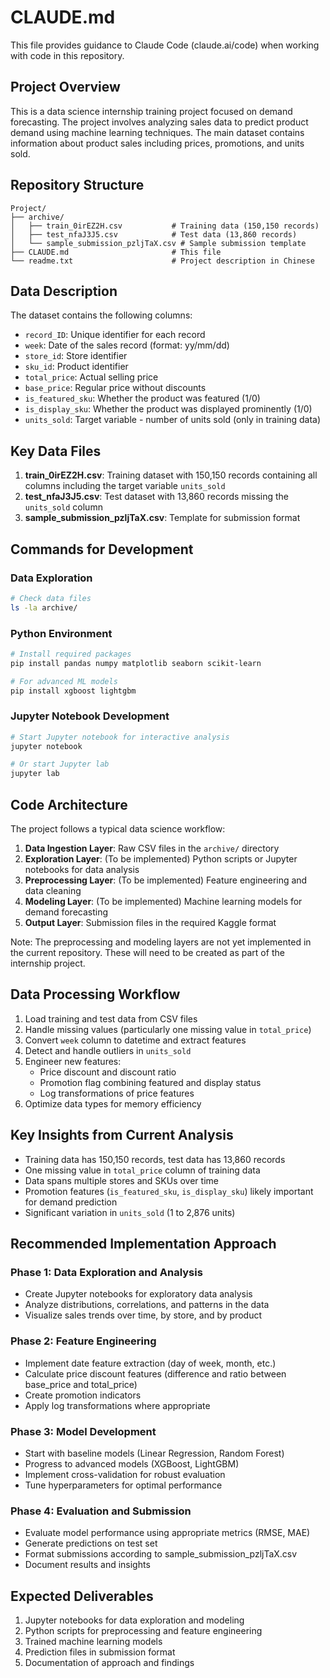 # CLAUDE.md

This file provides guidance to Claude Code (claude.ai/code) when working with code in this repository.

## Project Overview

This is a data science internship training project focused on demand forecasting. The project involves analyzing sales data to predict product demand using machine learning techniques. The main dataset contains information about product sales including prices, promotions, and units sold.

## Repository Structure

```
Project/
├── archive/
│   ├── train_0irEZ2H.csv           # Training data (150,150 records)
│   ├── test_nfaJ3J5.csv            # Test data (13,860 records)
│   └── sample_submission_pzljTaX.csv # Sample submission template
├── CLAUDE.md                       # This file
└── readme.txt                      # Project description in Chinese
```

## Data Description

The dataset contains the following columns:
- `record_ID`: Unique identifier for each record
- `week`: Date of the sales record (format: yy/mm/dd)
- `store_id`: Store identifier
- `sku_id`: Product identifier
- `total_price`: Actual selling price
- `base_price`: Regular price without discounts
- `is_featured_sku`: Whether the product was featured (1/0)
- `is_display_sku`: Whether the product was displayed prominently (1/0)
- `units_sold`: Target variable - number of units sold (only in training data)

## Key Data Files

1. **train_0irEZ2H.csv**: Training dataset with 150,150 records containing all columns including the target variable `units_sold`
2. **test_nfaJ3J5.csv**: Test dataset with 13,860 records missing the `units_sold` column
3. **sample_submission_pzljTaX.csv**: Template for submission format

## Commands for Development

### Data Exploration
```bash
# Check data files
ls -la archive/
```

### Python Environment
```bash
# Install required packages
pip install pandas numpy matplotlib seaborn scikit-learn

# For advanced ML models
pip install xgboost lightgbm
```

### Jupyter Notebook Development
```bash
# Start Jupyter notebook for interactive analysis
jupyter notebook

# Or start Jupyter lab
jupyter lab
```

## Code Architecture

The project follows a typical data science workflow:

1. **Data Ingestion Layer**: Raw CSV files in the `archive/` directory
2. **Exploration Layer**: (To be implemented) Python scripts or Jupyter notebooks for data analysis
3. **Preprocessing Layer**: (To be implemented) Feature engineering and data cleaning
4. **Modeling Layer**: (To be implemented) Machine learning models for demand forecasting
5. **Output Layer**: Submission files in the required Kaggle format

Note: The preprocessing and modeling layers are not yet implemented in the current repository. These will need to be created as part of the internship project.

## Data Processing Workflow

1. Load training and test data from CSV files
2. Handle missing values (particularly one missing value in `total_price`)
3. Convert `week` column to datetime and extract features
4. Detect and handle outliers in `units_sold`
5. Engineer new features:
   - Price discount and discount ratio
   - Promotion flag combining featured and display status
   - Log transformations of price features
6. Optimize data types for memory efficiency

## Key Insights from Current Analysis

- Training data has 150,150 records, test data has 13,860 records
- One missing value in `total_price` column of training data
- Data spans multiple stores and SKUs over time
- Promotion features (`is_featured_sku`, `is_display_sku`) likely important for demand prediction
- Significant variation in `units_sold` (1 to 2,876 units)

## Recommended Implementation Approach

### Phase 1: Data Exploration and Analysis
- Create Jupyter notebooks for exploratory data analysis
- Analyze distributions, correlations, and patterns in the data
- Visualize sales trends over time, by store, and by product

### Phase 2: Feature Engineering
- Implement date feature extraction (day of week, month, etc.)
- Calculate price discount features (difference and ratio between base_price and total_price)
- Create promotion indicators
- Apply log transformations where appropriate

### Phase 3: Model Development
- Start with baseline models (Linear Regression, Random Forest)
- Progress to advanced models (XGBoost, LightGBM)
- Implement cross-validation for robust evaluation
- Tune hyperparameters for optimal performance

### Phase 4: Evaluation and Submission
- Evaluate model performance using appropriate metrics (RMSE, MAE)
- Generate predictions on test set
- Format submissions according to sample_submission_pzljTaX.csv
- Document results and insights

## Expected Deliverables

1. Jupyter notebooks for data exploration and modeling
2. Python scripts for preprocessing and feature engineering
3. Trained machine learning models
4. Prediction files in submission format
5. Documentation of approach and findings